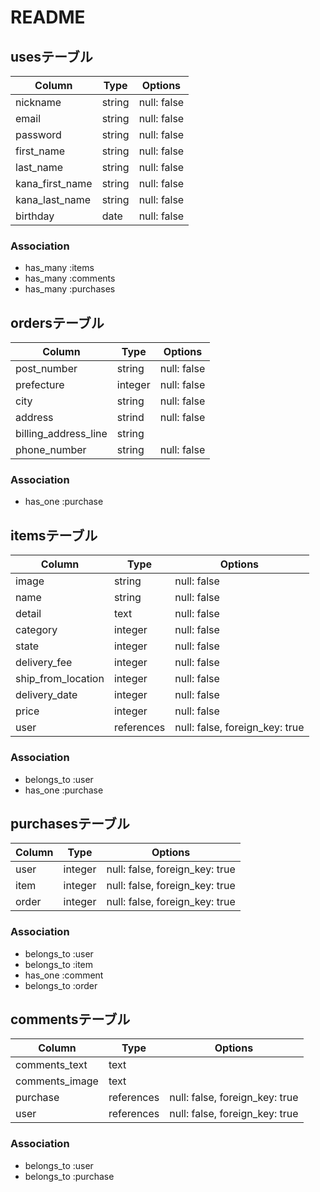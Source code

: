 # README

## usesテーブル

| Column          | Type   | Options     |
| --------------- | ------ | ----------- |
| nickname        | string | null: false |
| email           | string | null: false |
| password        | string | null: false |
| first_name      | string | null: false |
| last_name       | string | null: false |
| kana_first_name | string | null: false |
| kana_last_name  | string | null: false |
| birthday        | date   | null: false | 

### Association

- has_many :items
- has_many :comments
- has_many :purchases

## ordersテーブル

| Column               | Type    | Options     |
| -------------------- | ------- | ----------- |
| post_number          | string  | null: false |
| prefecture           | integer | null: false |
| city                 | string  | null: false |
| address              | strind  | null: false |
| billing_address_line | string  |             |
| phone_number         | string  | null: false |

### Association

- has_one :purchase

## itemsテーブル

| Column                | Type       | Options                        |
| --------------------- | ---------- | ------------------------------ |
| image                 | string     | null: false                    |
| name                  | string     | null: false                    |
| detail                | text       | null: false                    |
| category              | integer    | null: false                    |
| state                 | integer    | null: false                    |
| delivery_fee          | integer    | null: false                    |
| ship_from_location    | integer    | null: false                    | 
| delivery_date         | integer    | null: false                    | 
| price                 | integer    | null: false                    |
| user                  | references | null: false, foreign_key: true |

### Association

- belongs_to :user
- has_one :purchase

## purchasesテーブル

| Column | Type    | Options                        |
| ------ | ------- | ------------------------------ |
| user   | integer | null: false, foreign_key: true |
| item   | integer | null: false, foreign_key: true |
| order  | integer | null: false, foreign_key: true |

### Association

- belongs_to :user
- belongs_to :item
- has_one :comment
- belongs_to :order

## commentsテーブル

| Column         | Type       | Options                        |
| -------------- | ---------- | ------------------------------ |
| comments_text  | text       |                                |
| comments_image | text       |                                |
| purchase       | references | null: false, foreign_key: true |
| user           | references | null: false, foreign_key: true |

### Association

- belongs_to :user
- belongs_to :purchase